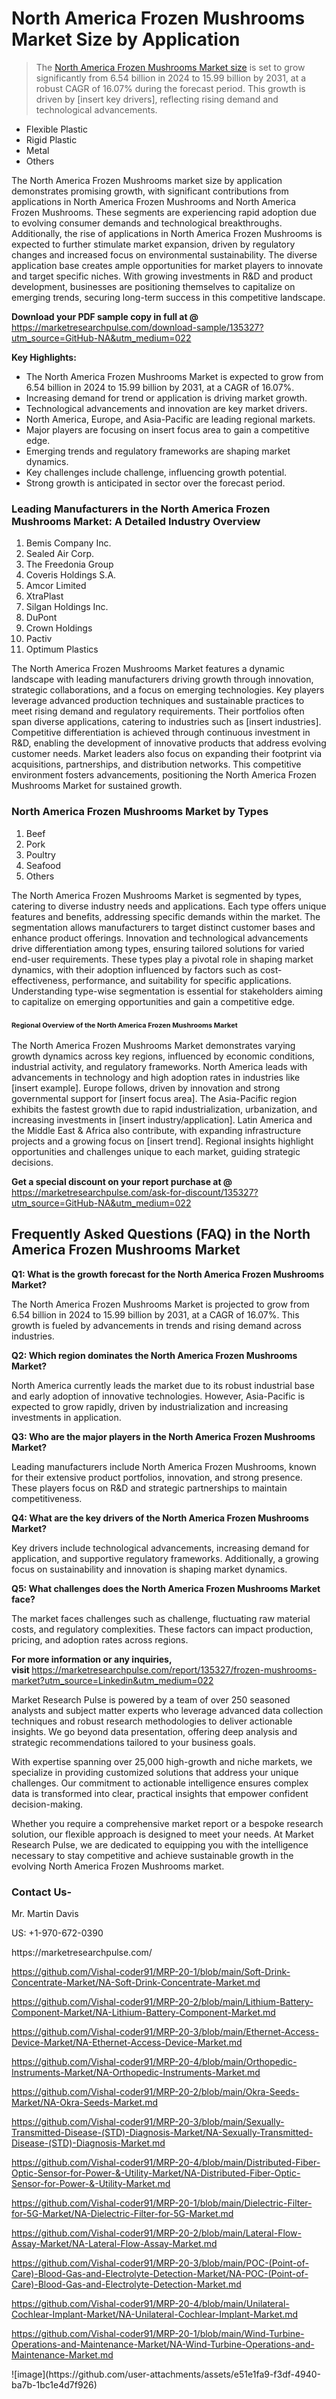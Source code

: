 <h1>North America Frozen Mushrooms Market&nbsp;Size by Application</h1><blockquote><p>The <a href="https://marketresearchpulse.com/download-sample/135327?utm_source=GitHub-NA&amp;utm_medium=022">North America Frozen Mushrooms Market size</a> is set to grow significantly from 6.54 billion in 2024 to 15.99 billion by 2031, at a robust CAGR of 16.07% during the forecast period. This growth is driven by [insert key drivers], reflecting rising demand and technological advancements.</p></blockquote><ul><li>Flexible Plastic<li> Rigid Plastic<li> Metal<li> Others</li></ul><p>The North America Frozen Mushrooms market size by application demonstrates promising growth, with significant contributions from applications in North America Frozen Mushrooms and North America Frozen Mushrooms. These segments are experiencing rapid adoption due to evolving consumer demands and technological breakthroughs. Additionally, the rise of applications in North America Frozen Mushrooms is expected to further stimulate market expansion, driven by regulatory changes and increased focus on environmental sustainability. The diverse application base creates ample opportunities for market players to innovate and target specific niches. With growing investments in R&D and product development, businesses are positioning themselves to capitalize on emerging trends, securing long-term success in this competitive landscape.</p><p><strong>Download your PDF sample copy in full at @ </strong><a href="https://marketresearchpulse.com/download-sample/135327?utm_source=GitHub-NA&amp;utm_medium=022">https://marketresearchpulse.com/download-sample/135327?utm_source=GitHub-NA&amp;utm_medium=022</a></p><p><strong>Key Highlights: </strong></p><ul><li>The North America Frozen Mushrooms Market is expected to grow from 6.54 billion in 2024 to 15.99 billion by 2031, at a CAGR of 16.07%.</li><li>Increasing demand for trend or application is driving market growth.</li><li>Technological advancements and innovation are key market drivers.</li><li>North America, Europe, and Asia-Pacific are leading regional markets.</li><li>Major players are focusing on insert focus area to gain a competitive edge.</li><li>Emerging trends and regulatory frameworks are shaping market dynamics.</li><li>Key challenges include challenge, influencing growth potential.</li><li>Strong growth is anticipated in sector over the forecast period.</li></ul><h3>Leading Manufacturers in the North America Frozen Mushrooms Market: A Detailed Industry Overview</h3><ol><li>Bemis Company Inc.</li><li>Sealed Air Corp.</li><li>The Freedonia Group</li><li>Coveris Holdings S.A.</li><li>Amcor Limited</li><li>XtraPlast</li><li>Silgan Holdings Inc.</li><li>DuPont</li><li>Crown Holdings</li><li>Pactiv</li><li>Optimum Plastics</li></ol><div class="flex max-w-full flex-col flex-grow"><div class="min-h-8 text-message flex w-full flex-col items-end gap-2 whitespace-normal break-words [.text-message+&amp;]:mt-5" dir="auto" data-message-author-role="assistant" data-message-id="fd8432e4-4910-450d-b182-61b7bfb0a01f" data-message-model-slug="gpt-4o"><div class="flex w-full flex-col gap-1 empty:hidden first:pt-[3px]"><div class="markdown prose w-full break-words dark:prose-invert light"><p>The North America Frozen Mushrooms Market features a dynamic landscape with leading manufacturers driving growth through innovation, strategic collaborations, and a focus on emerging technologies. Key players leverage advanced production techniques and sustainable practices to meet rising demand and regulatory requirements. Their portfolios often span diverse applications, catering to industries such as [insert industries]. Competitive differentiation is achieved through continuous investment in R&amp;D, enabling the development of innovative products that address evolving customer needs. Market leaders also focus on expanding their footprint via acquisitions, partnerships, and distribution networks. This competitive environment fosters advancements, positioning the North America Frozen Mushrooms Market for sustained growth.</p></div></div></div></div><h3>North America Frozen Mushrooms Market by Types</h3><ol><li>Beef<li> Pork<li> Poultry<li> Seafood<li> Others</li></ol><div class="flex max-w-full flex-col flex-grow"><div class="min-h-8 text-message flex w-full flex-col items-end gap-2 whitespace-normal break-words [.text-message+&amp;]:mt-5" dir="auto" data-message-author-role="assistant" data-message-id="084470be-0bb7-4664-bddf-5156b4f41249" data-message-model-slug="gpt-4o-mini"><div class="flex w-full flex-col gap-1 empty:hidden first:pt-[3px]"><div class="markdown prose w-full break-words dark:prose-invert light"><p>The North America Frozen Mushrooms Market is segmented by types, catering to diverse industry needs and applications. Each type offers unique features and benefits, addressing specific demands within the market. The segmentation allows manufacturers to target distinct customer bases and enhance product offerings. Innovation and technological advancements drive differentiation among types, ensuring tailored solutions for varied end-user requirements. These types play a pivotal role in shaping market dynamics, with their adoption influenced by factors such as cost-effectiveness, performance, and suitability for specific applications. Understanding type-wise segmentation is essential for stakeholders aiming to capitalize on emerging opportunities and gain a competitive edge.</p></div></div></div></div><h3><span style="font-size: 11px;">Regional Overview of the North America Frozen Mushrooms Market</span></h3><div class="flex max-w-full flex-col flex-grow"><div class="min-h-8 text-message flex w-full flex-col items-end gap-2 whitespace-normal break-words [.text-message+&amp;]:mt-5" dir="auto" data-message-author-role="assistant" data-message-id="e9038762-ce64-4e30-91c9-9bd413514231" data-message-model-slug="gpt-4o-mini"><div class="flex w-full flex-col gap-1 empty:hidden first:pt-[3px]"><div class="markdown prose w-full break-words dark:prose-invert light"><p>The North America Frozen Mushrooms Market demonstrates varying growth dynamics across key regions, influenced by economic conditions, industrial activity, and regulatory frameworks. North America leads with advancements in technology and high adoption rates in industries like [insert example]. Europe follows, driven by innovation and strong governmental support for [insert focus area]. The Asia-Pacific region exhibits the fastest growth due to rapid industrialization, urbanization, and increasing investments in [insert industry/application]. Latin America and the Middle East &amp; Africa also contribute, with expanding infrastructure projects and a growing focus on [insert trend]. Regional insights highlight opportunities and challenges unique to each market, guiding strategic decisions.</p></div></div></div></div><p><strong>Get a special discount on your report purchase at @ </strong><a href="https://marketresearchpulse.com/ask-for-discount/135327?utm_source=GitHub-NA&amp;utm_medium=022">https://marketresearchpulse.com/ask-for-discount/135327?utm_source=GitHub-NA&amp;utm_medium=022</a></p><h2>Frequently Asked Questions (FAQ) in the North America Frozen Mushrooms Market</h2><p><strong>Q1: What is the growth forecast for the North America Frozen Mushrooms Market?</strong></p><p>The North America Frozen Mushrooms Market is projected to grow from 6.54 billion in 2024 to 15.99 billion by 2031, at a CAGR of 16.07%. This growth is fueled by advancements in trends and rising demand across industries.</p><p><strong>Q2: Which region dominates the North America Frozen Mushrooms Market?</strong></p><p>North America currently leads the market due to its robust industrial base and early adoption of innovative technologies. However, Asia-Pacific is expected to grow rapidly, driven by industrialization and increasing investments in application.</p><p><strong>Q3: Who are the major players in the North America Frozen Mushrooms Market?</strong></p><p>Leading manufacturers include North America Frozen Mushrooms, known for their extensive product portfolios, innovation, and strong presence. These players focus on R&amp;D and strategic partnerships to maintain competitiveness.</p><p><strong>Q4: What are the key drivers of the North America Frozen Mushrooms Market?</strong></p><p>Key drivers include technological advancements, increasing demand for application, and supportive regulatory frameworks. Additionally, a growing focus on sustainability and innovation is shaping market dynamics.</p><p><strong>Q5: What challenges does the North America Frozen Mushrooms Market face?</strong></p><p>The market faces challenges such as challenge, fluctuating raw material costs, and regulatory complexities. These factors can impact production, pricing, and adoption rates across regions.</p><p><strong>For more information or any inquiries, visit&nbsp;</strong><a href="https://marketresearchpulse.com/report/135327/frozen-mushrooms-market?utm_source=Linkedin&utm_medium=022">https://marketresearchpulse.com/report/135327/frozen-mushrooms-market?utm_source=Linkedin&utm_medium=022</a></p><p>Market Research Pulse is powered by a team of over 250 seasoned analysts and subject matter experts who leverage advanced data collection techniques and robust research methodologies to deliver actionable insights. We go beyond data presentation, offering deep analysis and strategic recommendations tailored to your business goals.</p><p>With expertise spanning over 25,000 high-growth and niche markets, we specialize in providing customized solutions that address your unique challenges. Our commitment to actionable intelligence ensures complex data is transformed into clear, practical insights that empower confident decision-making.</p><p>Whether you require a comprehensive market report or a bespoke research solution, our flexible approach is designed to meet your needs. At Market Research Pulse, we are dedicated to equipping you with the intelligence necessary to stay competitive and achieve sustainable growth in the evolving North America Frozen Mushrooms market.</p><h3><strong>Contact Us-</strong></h3><p>Mr. Martin Davis</p><p>US: +1-970-672-0390</p><p>https://marketresearchpulse.com/</p><p><a href="https://github.com/Vishal-coder91/MRP-20-1/blob/main/Soft-Drink-Concentrate-Market/NA-Soft-Drink-Concentrate-Market.md">https://github.com/Vishal-coder91/MRP-20-1/blob/main/Soft-Drink-Concentrate-Market/NA-Soft-Drink-Concentrate-Market.md</a></p><p><a href="https://github.com/Vishal-coder91/MRP-20-2/blob/main/Lithium-Battery-Component-Market/NA-Lithium-Battery-Component-Market.md">https://github.com/Vishal-coder91/MRP-20-2/blob/main/Lithium-Battery-Component-Market/NA-Lithium-Battery-Component-Market.md</a></p><p><a href="https://github.com/Vishal-coder91/MRP-20-3/blob/main/Ethernet-Access-Device-Market/NA-Ethernet-Access-Device-Market.md">https://github.com/Vishal-coder91/MRP-20-3/blob/main/Ethernet-Access-Device-Market/NA-Ethernet-Access-Device-Market.md</a></p><p><a href="https://github.com/Vishal-coder91/MRP-20-4/blob/main/Orthopedic-Instruments-Market/NA-Orthopedic-Instruments-Market.md">https://github.com/Vishal-coder91/MRP-20-4/blob/main/Orthopedic-Instruments-Market/NA-Orthopedic-Instruments-Market.md</a></p><p><a href="https://github.com/Vishal-coder91/MRP-20-2/blob/main/Okra-Seeds-Market/NA-Okra-Seeds-Market.md">https://github.com/Vishal-coder91/MRP-20-2/blob/main/Okra-Seeds-Market/NA-Okra-Seeds-Market.md</a></p><p><a href="https://github.com/Vishal-coder91/MRP-20-3/blob/main/Sexually-Transmitted-Disease-(STD)-Diagnosis-Market/NA-Sexually-Transmitted-Disease-(STD)-Diagnosis-Market.md">https://github.com/Vishal-coder91/MRP-20-3/blob/main/Sexually-Transmitted-Disease-(STD)-Diagnosis-Market/NA-Sexually-Transmitted-Disease-(STD)-Diagnosis-Market.md</a></p><p><a href="https://github.com/Vishal-coder91/MRP-20-4/blob/main/Distributed-Fiber-Optic-Sensor-for-Power-&-Utility-Market/NA-Distributed-Fiber-Optic-Sensor-for-Power-&-Utility-Market.md">https://github.com/Vishal-coder91/MRP-20-4/blob/main/Distributed-Fiber-Optic-Sensor-for-Power-&-Utility-Market/NA-Distributed-Fiber-Optic-Sensor-for-Power-&-Utility-Market.md</a></p><p><a href="https://github.com/Vishal-coder91/MRP-20-1/blob/main/Dielectric-Filter-for-5G-Market/NA-Dielectric-Filter-for-5G-Market.md">https://github.com/Vishal-coder91/MRP-20-1/blob/main/Dielectric-Filter-for-5G-Market/NA-Dielectric-Filter-for-5G-Market.md</a></p><p><a href="https://github.com/Vishal-coder91/MRP-20-2/blob/main/Lateral-Flow-Assay-Market/NA-Lateral-Flow-Assay-Market.md">https://github.com/Vishal-coder91/MRP-20-2/blob/main/Lateral-Flow-Assay-Market/NA-Lateral-Flow-Assay-Market.md</a></p><p><a href="https://github.com/Vishal-coder91/MRP-20-3/blob/main/POC-(Point-of-Care)-Blood-Gas-and-Electrolyte-Detection-Market/NA-POC-(Point-of-Care)-Blood-Gas-and-Electrolyte-Detection-Market.md">https://github.com/Vishal-coder91/MRP-20-3/blob/main/POC-(Point-of-Care)-Blood-Gas-and-Electrolyte-Detection-Market/NA-POC-(Point-of-Care)-Blood-Gas-and-Electrolyte-Detection-Market.md</a></p><p><a href="https://github.com/Vishal-coder91/MRP-20-4/blob/main/Unilateral-Cochlear-Implant-Market/NA-Unilateral-Cochlear-Implant-Market.md">https://github.com/Vishal-coder91/MRP-20-4/blob/main/Unilateral-Cochlear-Implant-Market/NA-Unilateral-Cochlear-Implant-Market.md</a></p><p><a href="https://github.com/Vishal-coder91/MRP-20-1/blob/main/Wind-Turbine-Operations-and-Maintenance-Market/NA-Wind-Turbine-Operations-and-Maintenance-Market.md">https://github.com/Vishal-coder91/MRP-20-1/blob/main/Wind-Turbine-Operations-and-Maintenance-Market/NA-Wind-Turbine-Operations-and-Maintenance-Market.md</a></p>
![image](https://github.com/user-attachments/assets/e51e1fa9-f3df-4940-ba7b-1bc1e4d7f926)
